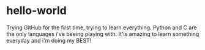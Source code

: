# hello-world
Trying GitHub for the first time, trying to learn everything.
Python and C are the only languages i've beeing playing with.
It'is amazing to learn something everyday and i'm doing my BEST!
